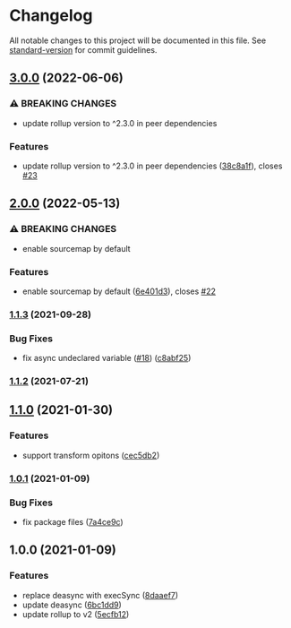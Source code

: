# Changelog

All notable changes to this project will be documented in this file. See [standard-version](https://github.com/conventional-changelog/standard-version) for commit guidelines.

## [3.0.0](https://github.com/ambar/rollup-jest/compare/v2.0.0...v3.0.0) (2022-06-06)


### ⚠ BREAKING CHANGES

* update rollup version to ^2.3.0 in peer dependencies

### Features

* update rollup version to ^2.3.0 in peer dependencies ([38c8a1f](https://github.com/ambar/rollup-jest/commit/38c8a1f0191a989c69e6f95a03e788b88106667e)), closes [#23](https://github.com/ambar/rollup-jest/issues/23)

## [2.0.0](https://github.com/ambar/rollup-jest/compare/v1.1.3...v2.0.0) (2022-05-13)


### ⚠ BREAKING CHANGES

* enable sourcemap by default

### Features

* enable sourcemap by default ([6e401d3](https://github.com/ambar/rollup-jest/commit/6e401d33d2fc4489adca47e14beb39613e77e030)), closes [#22](https://github.com/ambar/rollup-jest/issues/22)

### [1.1.3](https://github.com/ambar/rollup-jest/compare/v1.1.2...v1.1.3) (2021-09-28)


### Bug Fixes

* fix async undeclared variable ([#18](https://github.com/ambar/rollup-jest/issues/18)) ([c8abf25](https://github.com/ambar/rollup-jest/commit/c8abf25cbbc90638ef3a7fda56ab95cbec806861))

### [1.1.2](https://github.com/ambar/rollup-jest/compare/v1.1.1...v1.1.2) (2021-07-21)

## [1.1.0](https://github.com/ambar/rollup-jest/compare/v1.0.1...v1.1.0) (2021-01-30)


### Features

* support transform opitons ([cec5db2](https://github.com/ambar/rollup-jest/commit/cec5db26697b769220dc9404d885135e985e8f1a))

### [1.0.1](https://github.com/ambar/rollup-jest/compare/v1.0.0...v1.0.1) (2021-01-09)


### Bug Fixes

* fix package files ([7a4ce9c](https://github.com/ambar/rollup-jest/commit/7a4ce9cde1e0896d3834db55b079fc611a47d828))

## 1.0.0 (2021-01-09)


### Features

* replace deasync with execSync ([8daaef7](https://github.com/ambar/rollup-jest/commit/8daaef7a85812d8a58bc6c77cf73245bd24c4971))
* update deasync ([6bc1dd9](https://github.com/ambar/rollup-jest/commit/6bc1dd9031c290b5d3966fc8bd734429eb494b24))
* update rollup to v2 ([5ecfb12](https://github.com/ambar/rollup-jest/commit/5ecfb128565af103c1453d40fb1835dab0955ed0))
